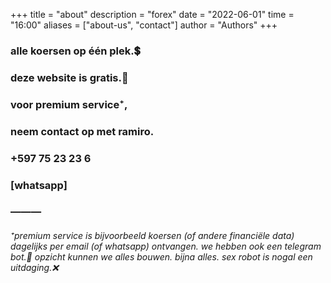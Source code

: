 +++
title = "about"
description = "forex"
date = "2022-06-01"
time = "16:00"
aliases = ["about-us", "contact"]
author = "Authors"
+++

### alle koersen op één plek.💲
### deze website is gratis.🤗
### voor premium service⁺,
### neem contact op met ramiro.
### +597 75 23 23 6
### [whatsapp]
### ———
###### ⁺premium service is bijvoorbeeld koersen (of andere financiële data) dagelijks per email (of whatsapp) ontvangen. we hebben ook een telegram bot.🤖 opzicht kunnen we alles bouwen. bijna alles. sex robot is nogal een uitdaging.❌
